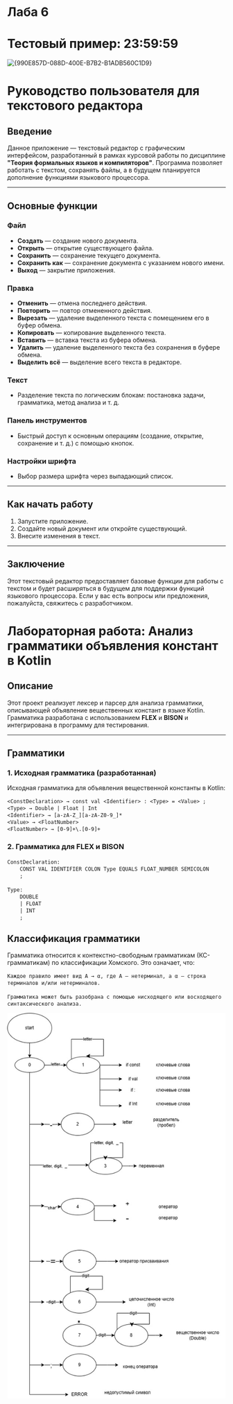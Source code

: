 # Лаба 6
# Тестовый пример: 23:59:59
![{990E857D-088D-400E-B7B2-B1ADB560C1D9}](https://github.com/user-attachments/assets/f23b72d1-baf0-4e8b-84ba-513d06c50cbc)

# Руководство пользователя для текстового редактора

## Введение

Данное приложение — текстовый редактор с графическим интерфейсом, разработанный в рамках курсовой работы по дисциплине **"Теория формальных языков и компиляторов"**. Программа позволяет работать с текстом, сохранять файлы, а в будущем планируется дополнение функциями языкового процессора.

---

## Основные функции

### Файл

- **Создать** — создание нового документа.
- **Открыть** — открытие существующего файла.
- **Сохранить** — сохранение текущего документа.
- **Сохранить как** — сохранение документа с указанием нового имени.
- **Выход** — закрытие приложения.

### Правка

- **Отменить** — отмена последнего действия.
- **Повторить** — повтор отмененного действия.
- **Вырезать** — удаление выделенного текста с помещением его в буфер обмена.
- **Копировать** — копирование выделенного текста.
- **Вставить** — вставка текста из буфера обмена.
- **Удалить** — удаление выделенного текста без сохранения в буфере обмена.
- **Выделить всё** — выделение всего текста в редакторе.

### Текст

- Разделение текста по логическим блокам: постановка задачи, грамматика, метод анализа и т. д.

### Панель инструментов

- Быстрый доступ к основным операциям (создание, открытие, сохранение и т. д.) с помощью кнопок.

### Настройки шрифта

- Выбор размера шрифта через выпадающий список.

---

## Как начать работу

1. Запустите приложение.
2. Создайте новый документ или откройте существующий.
3. Внесите изменения в текст.

---

## Заключение

Этот текстовый редактор предоставляет базовые функции для работы с текстом и будет расширяться в будущем для поддержки функций языкового процессора. Если у вас есть вопросы или предложения, пожалуйста, свяжитесь с разработчиком.



# Лабораторная работа: Анализ грамматики объявления констант в Kotlin

## Описание

Этот проект реализует лексер и парсер для анализа грамматики, описывающей объявление вещественных констант в языке Kotlin. Грамматика разработана с использованием **FLEX** и **BISON** и интегрирована в программу для тестирования.

---

## Грамматики

### 1. Исходная грамматика (разработанная)

Исходная грамматика для объявления вещественной константы в Kotlin:

```plaintext
<ConstDeclaration> → const val <Identifier> : <Type> = <Value> ;
<Type> → Double | Float | Int
<Identifier> → [a-zA-Z_][a-zA-Z0-9_]*
<Value> → <FloatNumber>
<FloatNumber> → [0-9]+\.[0-9]+
```
### 2. Грамматика для FLEX и BISON
```plaintext
ConstDeclaration:
    CONST VAL IDENTIFIER COLON Type EQUALS FLOAT_NUMBER SEMICOLON
    ;

Type:
    DOUBLE
    | FLOAT
    | INT
    ;
```
## Классификация грамматики

Грамматика относится к контекстно-свободным грамматикам (КС-грамматикам) по классификации Хомского. Это означает, что:

    Каждое правило имеет вид A → α, где A — нетерминал, а α — строка терминалов и/или нетерминалов.

    Грамматика может быть разобрана с помощью нисходящего или восходящего синтаксического анализа.


![lexer](lexer.jpg)


















